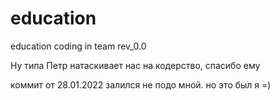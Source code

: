 # education
education coding in team rev_0.0

Ну типа Петр натаскивает нас на кодерство, спасибо ему

коммит от 28.01.2022 залился не подо мной. но это был я =)
